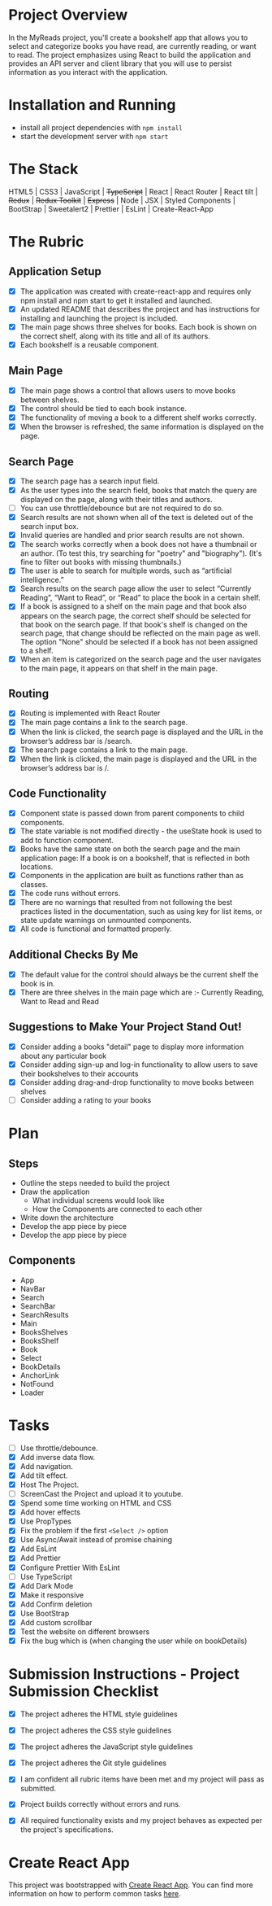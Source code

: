 # Project Overview
In the MyReads project, you'll create a bookshelf app that allows you to select and categorize books you have read, are currently reading, or want to read.
The project emphasizes using React to build the application and provides an API server and client library that you will use to persist information as you interact with the application.

# Installation and Running
- install all project dependencies with `npm install`
- start the development server with `npm start`

# The Stack
HTML5 | CSS3 | JavaScript | ~~TypeScript~~ | React | React Router | React tilt | ~~Redux~~ | ~~Redux Toolkit~~ | ~~Express~~ | Node | JSX | Styled Components | BootStrap | Sweetalert2 | Prettier | EsLint | Create-React-App

# The Rubric
## Application Setup
- [x] The application was created with create-react-app and requires only npm install and npm start to get it installed and launched.
- [x] An updated README that describes the project and has instructions for installing and launching the project is included.
- [x] The main page shows three shelves for books. Each book is shown on the correct shelf, along with its title and all of its authors.
- [x] Each bookshelf is a reusable component.

## Main Page
- [x] The main page shows a control that allows users to move books between shelves. 
- [x] The control should be tied to each book instance. 
- [x] The functionality of moving a book to a different shelf works correctly.
- [x] When the browser is refreshed, the same information is displayed on the page.

## Search Page
- [x] The search page has a search input field.
- [x] As the user types into the search field, books that match the query are displayed on the page, along with their titles and authors.
- [ ] You can use throttle/debounce but are not required to do so.
- [x] Search results are not shown when all of the text is deleted out of the search input box.
- [x] Invalid queries are handled and prior search results are not shown.
- [x] The search works correctly when a book does not have a thumbnail or an author. (To test this, try searching for "poetry" and "biography"). (It's fine to filter out books with missing thumbnails.)
- [x] The user is able to search for multiple words, such as “artificial intelligence.”
- [x] Search results on the search page allow the user to select “Currently Reading”, “Want to Read”, or “Read” to place the book in a certain shelf.
- [x] If a book is assigned to a shelf on the main page and that book also appears on the search page, the correct shelf should be selected for that book on the search page. If that book's shelf is changed on the search page, that change should be reflected on the main page as well. The option "None" should be selected if a book has not been assigned to a shelf.
- [x] When an item is categorized on the search page and the user navigates to the main page, it appears on that shelf in the main page.

## Routing
- [x] Routing is implemented with React Router
- [x] The main page contains a link to the search page.
- [x] When the link is clicked, the search page is displayed and the URL in the browser’s address bar is /search.
- [x] The search page contains a link to the main page.
- [x] When the link is clicked, the main page is displayed and the URL in the browser’s address bar is /.

## Code Functionality
- [x] Component state is passed down from parent components to child components.
- [x] The state variable is not modified directly - the useState hook is used to add to function component.
- [x] Books have the same state on both the search page and the main application page: If a book is on a bookshelf, that is reflected in both locations.
- [x] Components in the application are built as functions rather than as classes.
- [x] The code runs without errors.
- [x] There are no warnings that resulted from not following the best practices listed in the documentation, such as using key for list items, or state update warnings on unmounted components.
- [x] All code is functional and formatted properly.

## Additional Checks By Me
- [x] The default value for the control should always be the current shelf the book is in.
- [x] There are three shelves in the main page which are :- Currently Reading, Want to Read and Read

## Suggestions to Make Your Project Stand Out!
- [x] Consider adding a books "detail" page to display more information about any particular book
- [x] Consider adding sign-up and log-in functionality to allow users to save their bookshelves to their accounts
- [x] Consider adding drag-and-drop functionality to move books between shelves
- [ ] Consider adding a rating to your books

# Plan
## Steps
- Outline the steps needed to build the project
- Draw the application
    - What individual screens would look like
    - How the Components are connected to each other
- Write down the architecture
- Develop the app piece by piece
- Develop the app piece by piece

## Components
- App
- NavBar
- Search
- SearchBar
- SearchResults
- Main
- BooksShelves
- BooksShelf
- Book
- Select
- BookDetails
- AnchorLink
- NotFound
- Loader

# Tasks
- [ ] Use throttle/debounce.
- [x] Add inverse data flow.
- [x] Add navigation.
- [x] Add tilt effect.
- [x] Host The Project.
- [ ] ScreenCast the Project and upload it to youtube.
- [x] Spend some time working on HTML and CSS
- [x] Add hover effects
- [x] Use PropTypes
- [x] Fix the problem if the first `<Select />` option
- [x] Use Async/Await instead of promise chaining
- [x] Add EsLint
- [x] Add Prettier
- [x] Configure Prettier With EsLint
- [ ] Use TypeScript
- [x] Add Dark Mode
- [x] Make it responsive
- [x] Add Confirm deletion
- [x] Use BootStrap
- [x] Add custom scrollbar 
- [x] Test the website on different browsers
- [x] Fix the bug which is (when changing the user while on bookDetails)

# Submission Instructions - Project Submission Checklist
- [x] The project adheres the HTML style guidelines
- [x] The project adheres the CSS style guidelines
- [x] The project adheres the JavaScript style guidelines
- [x] The project adheres the Git style guidelines
- [x] I am confident all rubric items have been met and my project will pass as submitted.
- [x] Project builds correctly without errors and runs.
- [x] All required functionality exists and my project behaves as expected per the project's specifications.


# Create React App

This project was bootstrapped with [Create React App](https://github.com/facebook/create-react-app). You can find more information on how to perform common tasks [here](https://github.com/facebook/create-react-app/blob/main/packages/cra-template/template/README.md).
